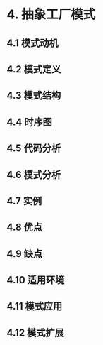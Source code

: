 # 4. 抽象工厂模式

## 4.1 模式动机

## 4.2 模式定义

## 4.3 模式结构

## 4.4 时序图

## 4.5 代码分析

## 4.6 模式分析

## 4.7 实例

## 4.8 优点

## 4.9 缺点

## 4.10 适用环境

## 4.11 模式应用

## 4.12 模式扩展
